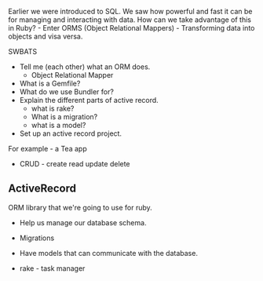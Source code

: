 Earlier we were introduced to SQL. We saw how powerful and fast it can be for managing and interacting with data. How can we take advantage of this in Ruby? - Enter ORMS (Object Relational Mappers) - Transforming data into objects and visa versa.

SWBATS
* Tell me (each other) what an ORM does.
  * Object Relational Mapper
* What is a Gemfile?
* What do we use Bundler for?
* Explain the different parts of active record.
  * what is rake?
  * What is a migration?
  * what is a model?
* Set up an active record project.










For example - a Tea app
* CRUD - create read update delete


















## ActiveRecord
ORM library that we're going to use for ruby.

* Help us manage our database schema.
 * Migrations

* Have models that can communicate with the database.

* rake - task manager

